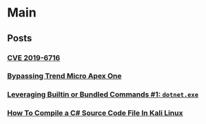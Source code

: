 # Main
## Posts
### [CVE 2019-6716](Posts/cve_2019-6716.md)
### [Bypassing Trend Micro Apex One](Posts/Bypassing_Trend_Micro_Apex_One.md)
### [Leveraging Builtin or Bundled Commands #1: `dotnet.exe`](Posts/Leveraging_dotnet_command.md)
### [How To Compile a C# Source Code File In Kali Linux]()
